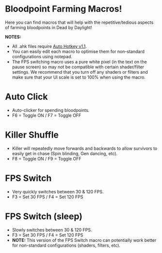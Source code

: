# Bloodpoint Farming Macros!
Here you can find macros that will help with the repetitive/tedious aspects of farming bloodpoints in Dead by Daylight!

**NOTES:**
- All .ahk files require [Auto Hotkey v1.1](https://www.autohotkey.com/download/ahk-install.exe).
- You can easily edit each macro to optimise them for non-standard configurations using notepad.
- The FPS switching macro uses a pure white pixel (in the text on the pause screen) so may not be compatible with certain shader/filter settings. We recommend that you turn off any shaders or filters and make sure that your UI scale is set to 100% when using the macro.

# Auto Click
- Auto-clicker for spending bloodpoints.
- F6 = Toggle ON / F7 = Toggle OFF

# Killer Shuffle
- Killer will repeatedly move forwards and backwards to allow survivors to easily get in chase (Spin blinding, Gen dancing, etc).
- F8 = Toggle ON / F9 = Toggle OFF

# FPS Switch
- Very quickly switches between 30 & 120 FPS.
- F3 = Set 30 FPS / F4 = Set 120 FPS

# FPS Switch (sleep)
- Slowly switches between 30 & 120 FPS.
- F3 = Set 30 FPS / F4 = Set 120 FPS
- **NOTE:** This version of the FPS Switch macro can potentially work better for non-standard configurations (shaders, filters, etc).
